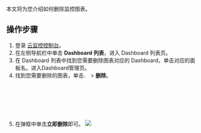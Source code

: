 



本文将为您介绍如何删除监控图表。

## 操作步骤
1. 登录 [云监控控制台](https://console.cloud.tencent.com/monitor)。
2. 在左侧导航栏中单击 **Dashboard 列表**，进入 Dashboard 列表页。
3. 在 Dashboard 列表中找到您需要删除图表对应的 Dashboard，单击对应的面板名。进入Dashboard管理页。
4. 找到您需要删除的图表，单击<img src="https://main.qcloudimg.com/raw/3bbe823981cbb9f1cebbbf55f85f83fc.png"  style="margin:0;" width="3%"> > **删除**。
5. 在弹框中单击**立即删除**即可。
![](https://main.qcloudimg.com/raw/0d01b5b27f96b0ed6a523b23bc4eeed9.png)

